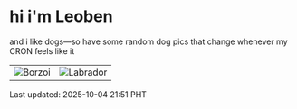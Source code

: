 # hi i'm Leoben

and i like dogs—so have some random dog pics that change whenever my CRON feels like it

|  |  |
|--------|----------|
| ![Borzoi](https://random-dog-vercel.vercel.app/api/random-borzoi?v=1759585894) | ![Labrador](https://random-dog-vercel.vercel.app/api/random-labrador?v=1759585894) |

Last updated: 2025-10-04 21:51 PHT
